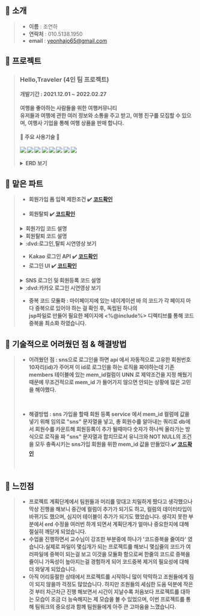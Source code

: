 
 ## :pushpin: 소개
>+ <b>이름</b> : 조연하
>+ <b>연락처</b> : 010.5138.1950
>+ <b>email</b> : <yeonhajo65@gmail.com>


 ## :pushpin: 프로젝트 
> ### <b>Hello,Traveler<b> (4인 팀 프로젝트)<br>
>개발기간 : 2021.12.01 ~ 2022.02.27 <br>
><br>
> 여행을 좋아하는 사람들을 위한 여행커뮤니티<br>
> 유저들과 여행에 관한 여러 정보와 소통을 주고 받고, 여행 친구를 모집할 수 있으며, 여행사 기업을 통해 여행 상품을 판매 합니다.<br>
> <br>
>:punch: <b>주요 사용기술</b> :punch:<br>
><br>
><img src="https://img.shields.io/badge/java8-007396?style=for-the-badge&logo=java&logoColor=white"></a>
><img src="https://img.shields.io/badge/html5-E34F26?style=for-the-badge&logo=html5&logoColor=white"></a>
><img src="https://img.shields.io/badge/javascript-F7DF1E?style=for-the-badge&logo=javascript&logoColor=black"></a>
><img src="https://img.shields.io/badge/css-1572B6?style=for-the-badge&logo=css3&logoColor=white"></a>
><img src="https://img.shields.io/badge/spring-6DB33F?style=for-the-badge&logo=spring&logoColor=white"></a>
><img src="https://img.shields.io/badge/JSON-000000?style=for-the-badge&logo=JSON&logoColor=white"></a>
><img src="https://img.shields.io/badge/Oracle-F80000?style=for-the-badge&logo=Oracle&logoColor=white"></a>
><img src="https://img.shields.io/badge/jQuery-0769AD?style=for-the-badge&logo=jQuery&logoColor=white"></a>
><br>
><details>
><summary>ERD 보기</summary>
><img width="100%" src="https://user-images.githubusercontent.com/86191913/161224756-37aaf2e2-b97f-4be4-b4c9-75d3b97a9b32.jpeg"/>
>
></details>

## :pushpin: 맡은 파트
>
>+ 회원가입 폼 입력 제한조건 :heavy_check_mark: [코드확인](https://github.com/YHDA0605/Portfolio/blob/604d63884ef6e3312068a31fe026e144644c1a9c/src/main/webapp/resources/js/regist.js#L83)
>
>+ 회원탈퇴 :heavy_check_mark: [코드확인](https://github.com/YHDA0605/Portfolio/blob/9dc1823fb54c116b299e9556d76acb2863367934/src/main/java/com/teamHT/helloTraveler/HomeController.java#L256)
><details>
> &nbsp;  &nbsp; &nbsp;<summary>회원가입 코드 설명</summary>
>일반회원 회원가입 ui를 HTML 과 Css를 통한 구현과 자바스크립트,제이쿼리로 회원가입 폼 입력시 입력제한을 걸어 회원 테이블내 각 컬럼의 데이터의 크기와 조건에 맞게 입력받을 수 있도록 하였습니다. 
>그리고 회원 테이블 속성의 제약조건을 만족시키기 위해 Json 으로 클라이언트로부터 입력받은 값을 중복값 확인을 위해 만들어진 controller url과 연결하고, 비즈니스 로직을 통해 DB 와 연결하여 중복값을 확인 후, 결과 값을 가져와 중복인지를 확인 합니다.
></details>
><details>
> &nbsp;  &nbsp; &nbsp;<summary>회원탈퇴 코드 설명</summary>
>로그인한 회원의 마이페이지 네비게이션 메뉴에 회원탈퇴 버튼을 활성화 시켜 회원탈퇴 의사를 묻는 알림창을 띄운 뒤, 회원탈퇴 버튼을 클릭하면 mapping된 controller의 회원삭제를 실행시켜 회원삭제 서비스에서 DB와 연결하여 회원상태 속성을 탈퇴로 바꾸어 저장하고 돌아온 후 로그아웃 처리와 함께 탈퇴완료 알림 메시지를 띄우도록 하였습니다. 
></details>
><details>
> &nbsp;  &nbsp; &nbsp;<summary>:dvd:로그인,탈퇴 시연영상 보기</summary>
><img width="100%" src="https://user-images.githubusercontent.com/86191913/161915537-5e2ad99b-9730-41ee-ba5a-d2a72a1eb3a6.gif"/>
>
></details>
>
>+ Kakao 로그인 API  :heavy_check_mark: [코드확인](https://github.com/YHDA0605/Portfolio/blob/68cb76ff3250b539c1f522f3594d4ad9b99d9fb8/src/main/java/com/teamHT/helloTraveler/KakaoController.java#L1)
>+ 로그인 UI :heavy_check_mark: [코드확인](https://github.com/YeonHaJo/Portfolio/blob/b049f2dcdc5af9dfd937d24561edfedf8c5720af/src/main/webapp/WEB-INF/views/regist/registNormal.jsp#L1)
><details>
>&nbsp;  &nbsp; &nbsp;<summary>SNS 로그인 및 회원등록 코드 설명</summary>
>카카오톡 API를 사용하여 사용자의 정보를 받아와 Service로직 에서 등록여부를 확인하고, 등록이 확인되면 로그인을 성공시키고, 등록되지 않은 회원일 경우 DB에 회원등록을 위해 API로 받아 온 정보를 제외한 NOTNULL 로 제약조건이 걸린 속성에 들어갈 데이터를 입력 받기 위한 회원가입 폼을 따로 구현하여 SNS회원용 로그인 및 회원등록 로직을 만들었습니다. 
>
></details>
><details>
>&nbsp;  &nbsp; &nbsp;<summary>:dvd:카카오 로그인 시연영상 보기</summary>
><img width="100%" src="https://user-images.githubusercontent.com/86191913/161917101-fb464bfc-42ea-471e-a1df-bc979ac949a3.gif"/>
>
></details>
>
>+ 중복 코드 모듈화 : 마이페이지에 있는 네이게이션 바 의 코드가 각 페이지 마다 중복으로 있어야 하는 걸 확인 후, 독립된 하나의<br>
> jsp파일로 만들어 필요한 페이지에 <%@include%> 디렉티브를 통해 코드중복을 최소화 하였습니다.

## :pushpin: 기술적으로 어려웠던 점 & 해결방법
>+ 어려웠던 점 : sns으로 로그인을 하면 api 에서 자동적으로 고유한 회원번호10자리(id)가 주어져 이 id로 로그인을 하는 로직을 짜야하는데  기존 members 테이블에 있는 mem_id컬럼이 UNN 로 제약조건을 지정 해뒀기 때문에 무조건적으로 mem_id 가 들어가지 않으면 안되는 상황에 많은 고민을 해야했다.
><br>
>
>+ 해결방법 : sns 가입을 할때 회원 등록 service 에서 mem_id 컬럼에 값을 넣기 위해 임의로 "sns" 문자열을 넣고, 총 회원수를 알아내는 쿼리로 db에서 회원수를 카운트해 회원등록이 추가 될때마다 숫자가 하나씩 올라가는 방식으로 로직을 짜 "sns" 문자열과 합치므로서 유니크와 NOT NULL의 조건을 모두 충족시키는 sns가입 회원을 위한 mem_id 값을 만들었다.:heavy_check_mark: [코드확인](https://github.com/YeonHaJo/Portfolio/blob/eaf132348b76a228b2e30e9a81c704cf130c22f1/src/main/java/com/teamHT/helloTraveler/Svc/MembersServiceImpl.java#L229)
><br>
## :pushpin: 느낀점
>+ 프로젝트 계획단계에서 팀원들과 머리를 맞대고 치밀하게 짰다고 생각했으나 막상 진행을 해보니 중간에 컬럼이 추가가 되기도 하고, 컬럼의 데이터타입이 바뀌기도 했으며, 심지어 테이블이 추가가 되기도 했었습니다. 생각지 못한 부분에서 erd 수정을 여러번 하게 되면서 계획단계가 얼마나 중요한지에 대해 절실히 깨닫게 되었습니다.
>+ 수업을 진행하면서 교수님이 강조한 부분중에 하나가 '코드중복을 줄여라' 였습니다.실제로 파일이 몇십개가 되는 프로젝트를 해보니 몇십줄의 코드가 여러파일에 중복이 되는걸 보고 이것을 모듈화 함으로써 한줄의 코드로 중복을 줄이니 가독성이 높아지는걸 경험하게 되어 코드중복 제거의 필요성에 대해 더 와닿게 되었습니다.
>+ 아직 어리둥절한 상태에서 프로젝트를 시작하니 많이 막막하고 조원들에게 짐이 되지 않을까 걱정도 많았습니다. 하지만 조원들의 세심한 도움 덕분에 작은 것 부터 차근차근 진행 해보면서 시간이 지날수록 처음보다 프로젝트를 대하는 모습이 조금 더 능숙해지는 제 모습을 볼 수 있었으며, 이번 프로젝트를 통해 팀워크의 중요성과 함께 팀원들에게 아주 큰 고마움을 느꼈습니다.

